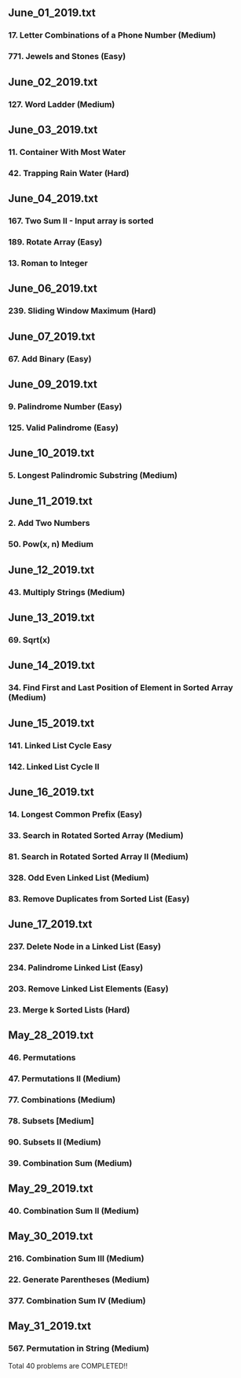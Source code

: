## June_01_2019.txt
### 17. Letter Combinations of a Phone Number (Medium)
### 771. Jewels and Stones (Easy)

## June_02_2019.txt
### 127. Word Ladder (Medium)

## June_03_2019.txt
### 11. Container With Most Water
### 42. Trapping Rain Water (Hard)

## June_04_2019.txt
### 167. Two Sum II - Input array is sorted
### 189. Rotate Array (Easy)
### 13. Roman to Integer

## June_06_2019.txt
### 239. Sliding Window Maximum (Hard)

## June_07_2019.txt
### 67. Add Binary (Easy)

## June_09_2019.txt
### 9. Palindrome Number (Easy)
### 125. Valid Palindrome (Easy)

## June_10_2019.txt
### 5. Longest Palindromic Substring (Medium)

## June_11_2019.txt
### 2. Add Two Numbers
### 50. Pow(x, n) Medium

## June_12_2019.txt
### 43. Multiply Strings (Medium)

## June_13_2019.txt
### 69. Sqrt(x)

## June_14_2019.txt
### 34. Find First and Last Position of Element in Sorted Array (Medium)

## June_15_2019.txt
### 141. Linked List Cycle Easy
### 142. Linked List Cycle II

## June_16_2019.txt
### 14. Longest Common Prefix (Easy)
### 33. Search in Rotated Sorted Array (Medium)
### 81. Search in Rotated Sorted Array II (Medium)
### 328. Odd Even Linked List (Medium)
### 83. Remove Duplicates from Sorted List (Easy)

## June_17_2019.txt
### 237. Delete Node in a Linked List (Easy)
### 234. Palindrome Linked List (Easy)
### 203. Remove Linked List Elements (Easy)
### 23. Merge k Sorted Lists (Hard)

## May_28_2019.txt
### 46. Permutations
### 47. Permutations II (Medium)
### 77. Combinations (Medium)
### 78. Subsets [Medium]
### 90. Subsets II (Medium)
### 39. Combination Sum (Medium)

## May_29_2019.txt
### 40. Combination Sum II (Medium)

## May_30_2019.txt
### 216. Combination Sum III (Medium)
### 22. Generate Parentheses (Medium)
### 377. Combination Sum IV (Medium)

## May_31_2019.txt
### 567. Permutation in String (Medium)

Total 40 problems are COMPLETED!!
